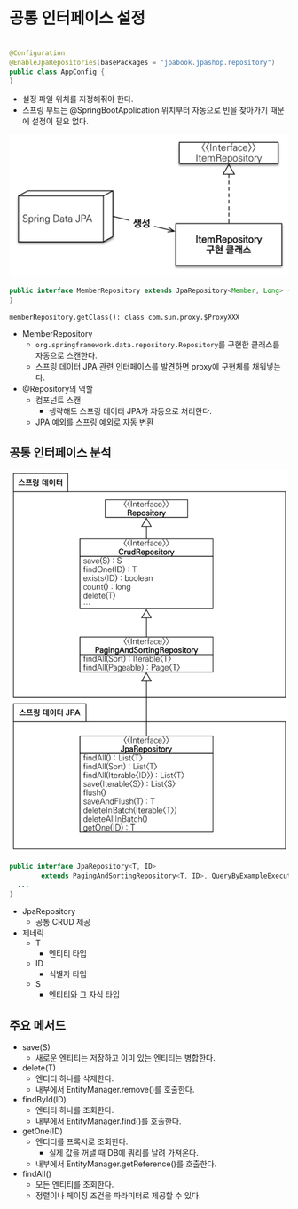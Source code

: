 # 공통 인터페이스 설정

```java

@Configuration
@EnableJpaRepositories(basePackages = "jpabook.jpashop.repository")
public class AppConfig {
}
```

- 설정 파일 위치를 지정해줘야 한다.
- 스프링 부트는 @SpringBootApplication 위치부터 자동으로 빈을 찾아가기 때문에 설정이 필요 없다.

![](../../.gitbook/assets/kimyounghan-spring-data-jpa/02/screenshot%202022-05-07%20오후%204.39.29.png)

```java
public interface MemberRepository extends JpaRepository<Member, Long> {
}
```

```text
memberRepository.getClass(): class com.sun.proxy.$ProxyXXX
```

- MemberRepository
    - `org.springframework.data.repository.Repository`를 구현한 클래스를 자동으로 스캔한다.
    - 스프링 데이터 JPA 관련 인터페이스를 발견하면 proxy에 구현체를 채워넣는다.
- @Repository의 역할
    - 컴포넌트 스캔
        - 생략해도 스프링 데이터 JPA가 자동으로 처리한다.
    - JPA 예외를 스프링 예외로 자동 변환

## 공통 인터페이스 분석

![](../../.gitbook/assets/kimyounghan-spring-data-jpa/02/screenshot%202022-05-07%20오후%204.53.09.png)

```java
public interface JpaRepository<T, ID>
        extends PagingAndSortingRepository<T, ID>, QueryByExampleExecutor<T> {
  ...
}
```

- JpaRepository
    - 공통 CRUD 제공
- 제네릭
    - T
        - 엔티티 타입
    - ID
        - 식별자 타입
    - S
        - 엔티티와 그 자식 타입

## 주요 메서드

- save(S)
    - 새로운 엔티티는 저장하고 이미 있는 엔티티는 병합한다.
- delete(T)
    - 엔티티 하나를 삭제한다.
    - 내부에서 EntityManager.remove()를 호출한다.
- findById(ID)
    - 엔티티 하나를 조회한다.
    - 내부에서 EntityManager.find()를 호출한다.
- getOne(ID)
    - 엔티티를 프록시로 조회한다.
        - 실제 값을 꺼낼 때 DB에 쿼리를 날려 가져온다.
    - 내부에서 EntityManager.getReference()를 호출한다.
- findAll()
    - 모든 엔티티를 조회한다.
    - 정렬이나 페이징 조건을 파라미터로 제공할 수 있다.